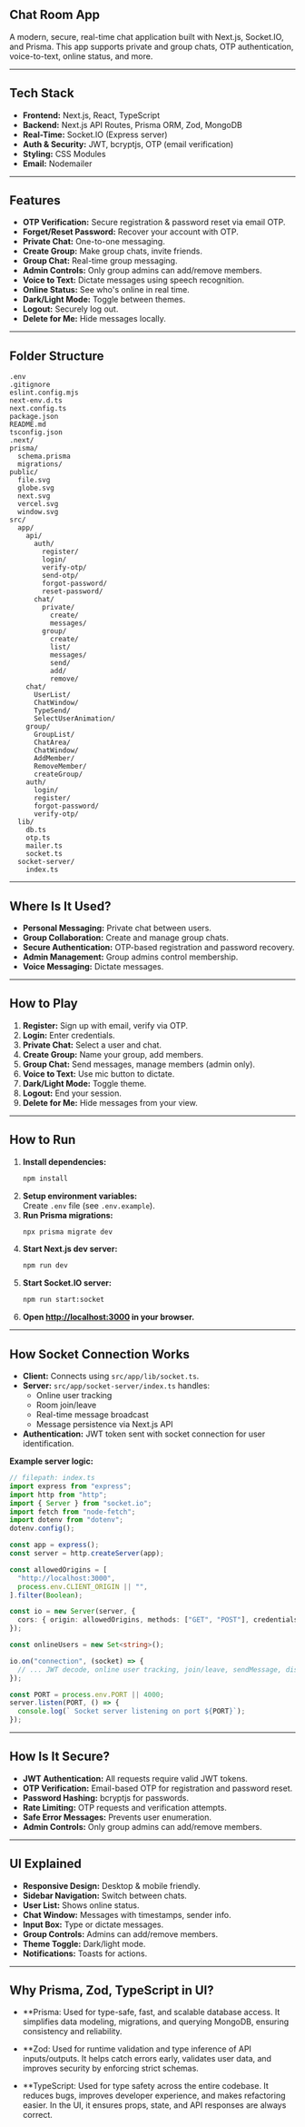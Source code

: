 ##  Chat Room App

A modern, secure, real-time chat application built with Next.js, Socket.IO, and Prisma. This app supports private and group chats, OTP authentication, voice-to-text, online status, and more.

---

##  Tech Stack

- **Frontend:** Next.js, React, TypeScript
- **Backend:** Next.js API Routes, Prisma ORM, Zod, MongoDB
- **Real-Time:** Socket.IO (Express server)
- **Auth & Security:** JWT, bcryptjs, OTP (email verification)
- **Styling:** CSS Modules
- **Email:** Nodemailer

---

##  Features

- **OTP Verification:** Secure registration & password reset via email OTP.
- **Forget/Reset Password:** Recover your account with OTP.
- **Private Chat:** One-to-one messaging.
- **Create Group:** Make group chats, invite friends.
- **Group Chat:** Real-time group messaging.
- **Admin Controls:** Only group admins can add/remove members.
- **Voice to Text:** Dictate messages using speech recognition.
- **Online Status:** See who's online in real time.
- **Dark/Light Mode:** Toggle between themes.
- **Logout:** Securely log out.
- **Delete for Me:** Hide messages locally.

---

## Folder Structure

```
.env
.gitignore
eslint.config.mjs
next-env.d.ts
next.config.ts
package.json
README.md
tsconfig.json
.next/
prisma/
  schema.prisma
  migrations/
public/
  file.svg
  globe.svg
  next.svg
  vercel.svg
  window.svg
src/
  app/
    api/
      auth/
        register/
        login/
        verify-otp/
        send-otp/
        forgot-password/
        reset-password/
      chat/
        private/
          create/
          messages/
        group/
          create/
          list/
          messages/
          send/
          add/
          remove/
    chat/
      UserList/
      ChatWindow/
      TypeSend/
      SelectUserAnimation/
    group/
      GroupList/
      ChatArea/
      ChatWindow/
      AddMember/
      RemoveMember/
      createGroup/
    auth/
      login/
      register/
      forgot-password/
      verify-otp/
  lib/
    db.ts
    otp.ts
    mailer.ts
    socket.ts
  socket-server/
    index.ts
```

---

##  Where Is It Used?

- **Personal Messaging:** Private chat between users.
- **Group Collaboration:** Create and manage group chats.
- **Secure Authentication:** OTP-based registration and password recovery.
- **Admin Management:** Group admins control membership.
- **Voice Messaging:** Dictate messages.

---

## How to Play

1. **Register:** Sign up with email, verify via OTP.
2. **Login:** Enter credentials.
3. **Private Chat:** Select a user and chat.
4. **Create Group:** Name your group, add members.
5. **Group Chat:** Send messages, manage members (admin only).
6. **Voice to Text:** Use mic button to dictate.
7. **Dark/Light Mode:** Toggle theme.
8. **Logout:** End your session.
9. **Delete for Me:** Hide messages from your view.

---

## How to Run

1. **Install dependencies:**
   ```sh
   npm install
   ```
2. **Setup environment variables:**  
   Create `.env` file (see `.env.example`).
3. **Run Prisma migrations:**
   ```sh
   npx prisma migrate dev
   ```
4. **Start Next.js dev server:**
   ```sh
   npm run dev
   ```
5. **Start Socket.IO server:**
   ```sh
   npm run start:socket
   ```
6. **Open [http://localhost:3000](http://localhost:3000) in your browser.**

---

##  How Socket Connection Works

- **Client:** Connects using `src/app/lib/socket.ts`.
- **Server:** `src/app/socket-server/index.ts` handles:
  - Online user tracking
  - Room join/leave
  - Real-time message broadcast
  - Message persistence via Next.js API
- **Authentication:** JWT token sent with socket connection for user identification.

**Example server logic:**
```ts
// filepath: index.ts
import express from "express";
import http from "http";
import { Server } from "socket.io";
import fetch from "node-fetch";
import dotenv from "dotenv";
dotenv.config();

const app = express();
const server = http.createServer(app);

const allowedOrigins = [
  "http://localhost:3000",
  process.env.CLIENT_ORIGIN || "",
].filter(Boolean);

const io = new Server(server, {
  cors: { origin: allowedOrigins, methods: ["GET", "POST"], credentials: true },
});

const onlineUsers = new Set<string>();

io.on("connection", (socket) => {
  // ... JWT decode, online user tracking, join/leave, sendMessage, disconnect ...
});

const PORT = process.env.PORT || 4000;
server.listen(PORT, () => {
  console.log(` Socket server listening on port ${PORT}`);
});
```

---

##  How Is It Secure?

- **JWT Authentication:** All requests require valid JWT tokens.
- **OTP Verification:** Email-based OTP for registration and password reset.
- **Password Hashing:** bcryptjs for passwords.
- **Rate Limiting:** OTP requests and verification attempts.
- **Safe Error Messages:** Prevents user enumeration.
- **Admin Controls:** Only group admins can add/remove members.

---

## UI Explained

- **Responsive Design:** Desktop & mobile friendly.
- **Sidebar Navigation:** Switch between chats.
- **User List:** Shows online status.
- **Chat Window:** Messages with timestamps, sender info.
- **Input Box:** Type or dictate messages.
- **Group Controls:** Admins can add/remove members.
- **Theme Toggle:** Dark/light mode.
- **Notifications:** Toasts for actions.

---

## Why Prisma, Zod, TypeScript in UI?
- **Prisma: Used for type-safe, fast, and scalable database access. It simplifies data modeling, migrations, and querying MongoDB, ensuring consistency and reliability.

- **Zod: Used for runtime validation and type inference of API inputs/outputs. It helps catch errors early, validates user data, and improves security by enforcing strict schemas.

- **TypeScript: Used for type safety across the entire codebase. It reduces bugs, improves developer experience, and makes refactoring easier. In the UI, it ensures props, state, and API responses are always correct.

